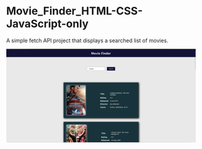 # Movie_Finder_HTML-CSS-JavaScript-only

A simple fetch API project that displays a searched list of movies.

![Screenshot of website](./Screenshot.png)
